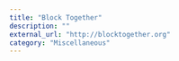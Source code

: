 ```yaml
---
title: "Block Together"
description: ""
external_url: "http://blocktogether.org"
category: "Miscellaneous"
---
```

